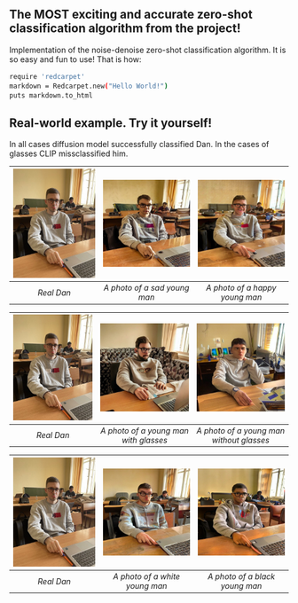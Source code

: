 ## The MOST exciting and accurate zero-shot classification algorithm from the project! ##

Implementation of the noise-denoise zero-shot classification algorithm. It is so easy and fun to use! That is how:

```bash
require 'redcarpet'
markdown = Redcarpet.new("Hello World!")
puts markdown.to_html
```
## Real-world example. Try it yourself! ##

In all cases diffusion model successfully classified Dan. In the cases of glasses CLIP missclassified him.

| ![dan](pictures/dan.jpg) | ![Sad](pictures/sad.jpg)|![Happy](pictures/happy.jpg) |
|:--:| :--:|:--:|
| *Real Dan* |*A photo of a sad young man*|*A photo of a happy young man*|

| ![dan](pictures/dan.jpg) | ![Sad](pictures/with.jpg)|![Happy](pictures/without.jpg) |
|:--:| :--:|:--:|
| *Real Dan* |*A photo of a young man with glasses*|*A photo of a young man without glasses*|

| ![dan](pictures/dan.jpg) | ![Sad](pictures/white.jpg)|![Happy](pictures/black.jpg) |
|:--:| :--:|:--:|
| *Real Dan* |*A photo of a white young man*|*A photo of a black young man*|
